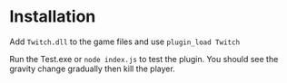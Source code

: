 # Installation

Add `Twitch.dll` to the game files and use `plugin_load Twitch`

Run the Test.exe or `node index.js` to test the plugin. You should see the gravity change gradually then kill the player.
